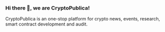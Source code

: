 ### Hi there 👋, we are CryptoPublica!

CryptoPublica is an one-stop platform for crypto news, events, research, smart contract development and audit.
